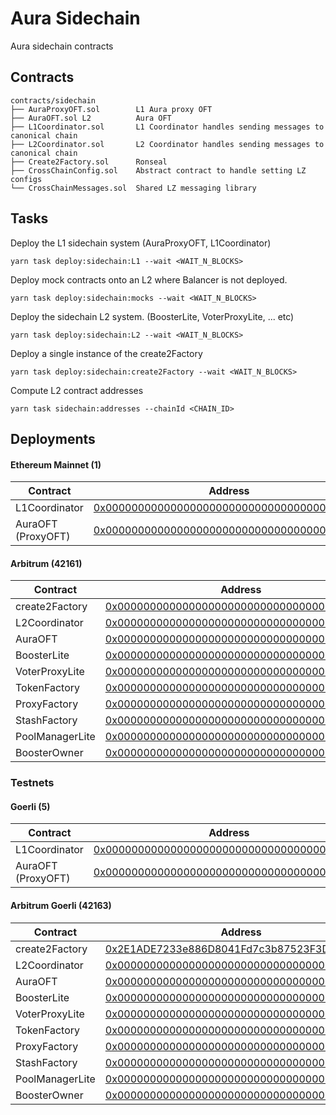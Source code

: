 # Aura Sidechain

Aura sidechain contracts

## Contracts

```
contracts/sidechain
├── AuraProxyOFT.sol        L1 Aura proxy OFT
├── AuraOFT.sol L2          Aura OFT
├── L1Coordinator.sol       L1 Coordinator handles sending messages to canonical chain
├── L2Coordinator.sol       L2 Coordinator handles sending messages to canonical chain
├── Create2Factory.sol      Ronseal
├── CrossChainConfig.sol    Abstract contract to handle setting LZ configs
└── CrossChainMessages.sol  Shared LZ messaging library
```

## Tasks

Deploy the L1 sidechain system (AuraProxyOFT, L1Coordinator)

```
yarn task deploy:sidechain:L1 --wait <WAIT_N_BLOCKS>
```

Deploy mock contracts onto an L2 where Balancer is not deployed.

```
yarn task deploy:sidechain:mocks --wait <WAIT_N_BLOCKS>
```

Deploy the sidechain L2 system. (BoosterLite, VoterProxyLite, ... etc)

```
yarn task deploy:sidechain:L2 --wait <WAIT_N_BLOCKS>
```

Deploy a single instance of the create2Factory

```
yarn task deploy:sidechain:create2Factory --wait <WAIT_N_BLOCKS>
```

Compute L2 contract addresses

```
yarn task sidechain:addresses --chainId <CHAIN_ID>
```

## Deployments

#### Ethereum Mainnet (1)

| Contract           | Address                                                                           |
| ------------------ | --------------------------------------------------------------------------------- |
| L1Coordinator      | [0x0000000000000000000000000000000000000000](https://goerli.arbiscan.io/address/) |
| AuraOFT (ProxyOFT) | [0x0000000000000000000000000000000000000000](https://goerli.arbiscan.io/address/) |

#### Arbitrum (42161)

| Contract        | Address                                                                           |
| --------------- | --------------------------------------------------------------------------------- |
| create2Factory  | [0x0000000000000000000000000000000000000000](https://goerli.arbiscan.io/address/) |
| L2Coordinator   | [0x0000000000000000000000000000000000000000](https://goerli.arbiscan.io/address/) |
| AuraOFT         | [0x0000000000000000000000000000000000000000](https://goerli.arbiscan.io/address/) |
| BoosterLite     | [0x0000000000000000000000000000000000000000](https://goerli.arbiscan.io/address/) |
| VoterProxyLite  | [0x0000000000000000000000000000000000000000](https://goerli.arbiscan.io/address/) |
| TokenFactory    | [0x0000000000000000000000000000000000000000](https://goerli.arbiscan.io/address/) |
| ProxyFactory    | [0x0000000000000000000000000000000000000000](https://goerli.arbiscan.io/address/) |
| StashFactory    | [0x0000000000000000000000000000000000000000](https://goerli.arbiscan.io/address/) |
| PoolManagerLite | [0x0000000000000000000000000000000000000000](https://goerli.arbiscan.io/address/) |
| BoosterOwner    | [0x0000000000000000000000000000000000000000](https://goerli.arbiscan.io/address/) |

### Testnets

#### Goerli (5)

| Contract           | Address                                                                           |
| ------------------ | --------------------------------------------------------------------------------- |
| L1Coordinator      | [0x0000000000000000000000000000000000000000](https://goerli.arbiscan.io/address/) |
| AuraOFT (ProxyOFT) | [0x0000000000000000000000000000000000000000](https://goerli.arbiscan.io/address/) |

#### Arbitrum Goerli (42163)

| Contract        | Address                                                                                                                     |
| --------------- | --------------------------------------------------------------------------------------------------------------------------- |
| create2Factory  | [0x2E1ADE7233e886D8041Fd7c3b87523F3DDC2169D](https://goerli.arbiscan.io/address/0x2E1ADE7233e886D8041Fd7c3b87523F3DDC2169D) |
| L2Coordinator   | [0x0000000000000000000000000000000000000000](https://goerli.arbiscan.io/address/)                                           |
| AuraOFT         | [0x0000000000000000000000000000000000000000](https://goerli.arbiscan.io/address/)                                           |
| BoosterLite     | [0x0000000000000000000000000000000000000000](https://goerli.arbiscan.io/address/)                                           |
| VoterProxyLite  | [0x0000000000000000000000000000000000000000](https://goerli.arbiscan.io/address/)                                           |
| TokenFactory    | [0x0000000000000000000000000000000000000000](https://goerli.arbiscan.io/address/)                                           |
| ProxyFactory    | [0x0000000000000000000000000000000000000000](https://goerli.arbiscan.io/address/)                                           |
| StashFactory    | [0x0000000000000000000000000000000000000000](https://goerli.arbiscan.io/address/)                                           |
| PoolManagerLite | [0x0000000000000000000000000000000000000000](https://goerli.arbiscan.io/address/)                                           |
| BoosterOwner    | [0x0000000000000000000000000000000000000000](https://goerli.arbiscan.io/address/)                                           |
